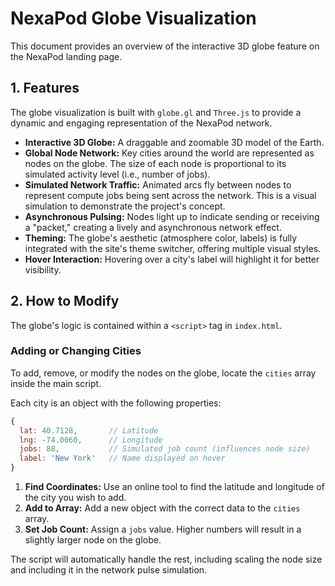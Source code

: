 # NexaPod Globe Visualization

This document provides an overview of the interactive 3D globe feature on the NexaPod landing page.

## 1. Features

The globe visualization is built with `globe.gl` and `Three.js` to provide a dynamic and engaging representation of the NexaPod network.

*   **Interactive 3D Globe:** A draggable and zoomable 3D model of the Earth.
*   **Global Node Network:** Key cities around the world are represented as nodes on the globe. The size of each node is proportional to its simulated activity level (i.e., number of jobs).
*   **Simulated Network Traffic:** Animated arcs fly between nodes to represent compute jobs being sent across the network. This is a visual simulation to demonstrate the project's concept.
*   **Asynchronous Pulsing:** Nodes light up to indicate sending or receiving a "packet," creating a lively and asynchronous network effect.
*   **Theming:** The globe's aesthetic (atmosphere color, labels) is fully integrated with the site's theme switcher, offering multiple visual styles.
*   **Hover Interaction:** Hovering over a city's label will highlight it for better visibility.

## 2. How to Modify

The globe's logic is contained within a `<script>` tag in `index.html`.

### Adding or Changing Cities

To add, remove, or modify the nodes on the globe, locate the `cities` array inside the main script.

Each city is an object with the following properties:

```javascript
{
  lat: 40.7128,       // Latitude
  lng: -74.0060,      // Longitude
  jobs: 88,           // Simulated job count (influences node size)
  label: 'New York'   // Name displayed on hover
}
```

1.  **Find Coordinates:** Use an online tool to find the latitude and longitude of the city you wish to add.
2.  **Add to Array:** Add a new object with the correct data to the `cities` array.
3.  **Set Job Count:** Assign a `jobs` value. Higher numbers will result in a slightly larger node on the globe.

The script will automatically handle the rest, including scaling the node size and including it in the network pulse simulation.

